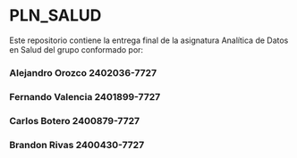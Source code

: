 # PLN_SALUD
Este repositorio contiene la entrega final de la asignatura Analítica de Datos en Salud del grupo conformado por:
### Alejandro Orozco 2402036-7727
### Fernando Valencia 2401899-7727
### Carlos Botero 2400879-7727
### Brandon Rivas 2400430-7727
